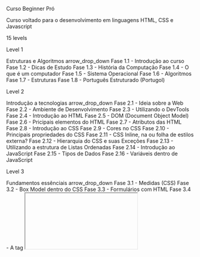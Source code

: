 Curso  Beginner Pró

Curso voltado para o desenvolvimento em linguagens HTML, CSS e Javascript

15 levels


Level 1

Estruturas e Algoritmos
arrow_drop_down
Fase 1.1 - Introdução ao curso
Fase 1.2 - Dicas de Estudo
Fase 1.3 - História da Computação
Fase 1.4 - O que é um computador
Fase 1.5 - Sistema Operacional
Fase 1.6 - Algoritmos
Fase 1.7 - Estruturas
Fase 1.8 - Português Estruturado (Portugol)


Level 2

Introdução a tecnologias
arrow_drop_down
Fase 2.1 - Ideia sobre a Web
Fase 2.2 - Ambiente de Desenvolvimento
Fase 2.3 - Utilizando o DevTools
Fase 2.4 - Introdução ao HTML
Fase 2.5 - DOM (Document Object Model)
Fase 2.6 - Pricipais elementos do HTML
Fase 2.7 - Atributos das <tags/> HTML
Fase 2.8 - Introdução ao CSS
Fase 2.9 - Cores no CSS
Fase 2.10 - Principais propriedades do CSS
Fase 2.11 - CSS Inline, na <tag/> ou folha de estilos externa?
Fase 2.12 - Hierarquia do CSS e suas Exceções
Fase 2.13 - Utilizando a estrutura de Listas Ordenadas
Fase 2.14 - Introdução ao JavaScript
Fase 2.15 - Tipos de Dados
Fase 2.16 - Variáveis dentro de JavaScript


Level 3

Fundamentos essênciais
arrow_drop_down
Fase 3.1 - Medidas (CSS)
Fase 3.2 - Box Model dentro do CSS
Fase 3.3 - Formulários com HTML
Fase 3.4 - A tag <iframe/>
Fase 3.5 - A tag <video/>
Fase 3.6 - Operadores Matemáticos
Fase 3.7 - Operadores de Igualdade e Comparação
Fase 3.8 - Operadores E e OU
Fase 3.9 - Funções
Fase 3.10 - Condições
Fase 3.11 - Acessando HTML via JavaScript
Fase 3.12 - Formatação de Strings
Fase 3.13 - Formatação de Numbers
Fase 3.14 - Biblioteca MATH


Level 4

Estruturas de dados e métodos em JavaScript
arrow_drop_down
Fase 4.1 - Arrays e seus principais métodos
Fase 4.2 - Instrução for
Fase 4.3 - Objetos
Fase 4.4 - Construindo Tabelas com JavaScript
Fase 4.5 - Eventos em JavaScript
Fase 4.6 - Acessando Propriedades
Fase 4.7 - Criar e adicionar HTML via JavaScript
Fase 4.8 - Métodos de Arrays


Level 5

Tópicos avançados de CSS, JSON e localStorage
arrow_drop_down
Fase 5.1 - Display Flex
Fase 5.2 - Display Grid
Fase 5.3 - Variáveis dentro do CSS
Fase 5.4 - Seletores específicos do CSS
Fase 5.5 - Pseudo-Clasees do CSS
Fase 5.6 - Transitions do CSS
Fase 5.7 - JSON (JavaScript Object Notation)
Fase 5.8 - localStorage


Level 6

Versionamento, compartilhamento de código e protocolos
arrow_drop_down
Fase 6.1 - Versionamento
Fase 6.2 - Git
Fase 6.3 - GitHub
Fase 6.4 - README.md
Fase 6.5 - Back-end & Front-end
Fase 6.6 - HTTP - HyperText Transfer Protocol
Fase 6.7 - Host/Servidor
Fase 6.8 - Requisições e APIs
Fase 6.9 - Métodos de Hospedagem
Fase 6.10 - Colaboração


Level 7

Funções anônimas e arrow, intervalos, classes, switch e datas
arrow_drop_down
Fase 7.1 - Arrow Function & THIS
Fase 7.2 - Classes
Fase 7.3 - Seletores por família em CSS
Fase 7.4 - Datas em JavaScript
Fase 7.5 - Switch, Case, Break, Default
Fase 7.6 - SetTimeout
Fase 7.7 - SetInterval
Fase 7.8 - clearInterval
Fase 7.9 - Funções Anônimas


Level 8

Fundamentos de Programação Assíncrona
arrow_drop_down
Fase 8.1 - Programação Assíncrona
Fase 8.2 - Callbacks
Fase 8.3 - Promisses
Fase 8.4 - Try... Catch... Finally...
Fase 8.5 - Async e Await
Fase 8.6 - Coalescência
Fase 8.7 - Funções Construtoras
Fase 8.8 - Desestruturação


Level 9

Teorias e práticas de desenvolvimento
arrow_drop_down
Fase 9.1 - Tailwind CSS
Fase 9.2 - Responsividade em Páginas Web
Fase 9.3 - Código Limpo
Fase 9.4 - Strict Mode
Fase 9.5 - Rest Parameters
Fase 9.6 - Temporal Dead Zone (TDZ)


Level 10

Melhora de performance e UX
arrow_drop_down
Fase 10.1 - RegExp
Fase 10.2 - Melhorando a Performance
Fase 10.3 - Trabalhando com import e exports dentro de JavaScript
Fase 10.4 - PWA - Progressive Web Aplication
Fase 10.5 - Threads em JavaScript
Fase 10.6 - INTL


Level 11

CANVAS
arrow_drop_down
Fase 11.1 - Introdução ao CANVAS
Fase 11.2 - Criando um CANVAS
Fase 11.3 - Estilizando CANVAS com JavaScript
Fase 11.4 - Movimentação dentro de um CANVAS
Fase 11.5 - Criando Gráficos com CANVAS


Level 12

Above and Beyond
arrow_drop_down
Fase 12.1 - Scrum
Fase 12.2 - KANBAN
Fase 12.3 - Importância do Inglês
Fase 12.4 - O que as empresas procuram em um DEV?
Fase 12.5 - PJ vs CLT
Fase 12.6 - Próximos Passos
Fase 12.7 - Inteligência Emocional
Fase 12.8 - Liderança


Level 13

Introdução a Frameworks
arrow_drop_down
Fase 13.1 - Introdução ao ANGULAR
Fase 13.2 - Introdução ao REACT
Fase 13.3 - Introdução ao VUE
Fase 13.4 - Aprender a aprender


Level 14

Metodologias de Desenvolvimento
arrow_drop_down
Fase 14.1 - O que são Metodologias Ágeis? Manifesto
Fase 14.2 - Cascata
Fase 14.3 - Scrum
Fase 14.4 - Lean
Fase 14.5 - KANBAN
Fase 14.6 - Extreme Programming
Fase 14.7 - Dynamic System Development Methodology (DSDM)
Fase 14.8 - Feature Driven Development (FDD)
Fase 14.9 - Adaptive Software Development (ASD)
Fase 14.10 - Scaled Agile Framework (SAFe)
Fase 14.11 - Pensamento Crítico/Resolução de Problemas


Level 15

Gestão do Tempo
arrow_drop_down
Fase 15.1 - Delegar o tempo
Fase 15.2 - Priorizar o trabalho
Fase 15.3 - Fuja da Procrastinação
Fase 15.4 - Agendar as suas tarefas
Fase 15.5 - Evite o Estresse
Fase 15.6 - Defina Deadlines pessoais
Fase 15.7 - Multitasking
Fase 15.8 - Comece cedo
Fase 15.9 - Aprenda a dizer não
Fase 15.10 - Pomodoro
Fase 15.11 - Método GTD
Fase 15.12 - Comunicação
Fase 15.13 - Criatividade